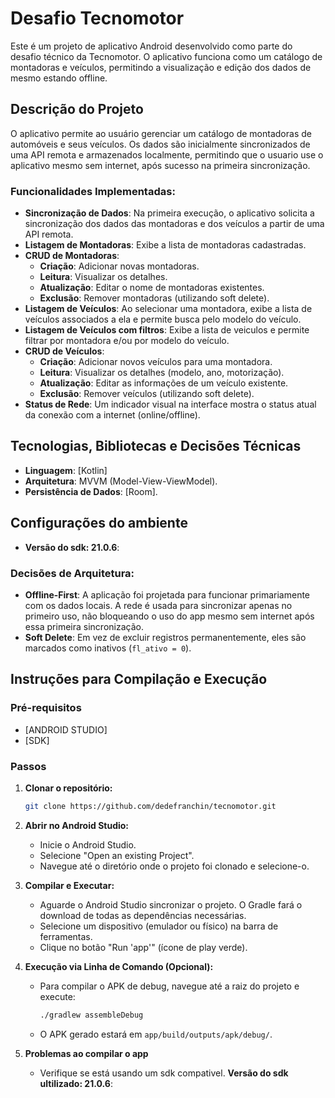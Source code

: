 # Desafio Tecnomotor

Este é um projeto de aplicativo Android desenvolvido como parte do desafio técnico da Tecnomotor. O aplicativo funciona como um catálogo de montadoras e veículos, permitindo a visualização e edição dos dados de mesmo estando offline.

## Descrição do Projeto

O aplicativo permite ao usuário gerenciar um catálogo de montadoras de automóveis e seus veículos. Os dados são inicialmente sincronizados de uma API remota e armazenados localmente, permitindo que o usuario use o aplicativo mesmo sem internet, após sucesso na primeira sincronização.

### Funcionalidades Implementadas:

*   **Sincronização de Dados**: Na primeira execução, o aplicativo solicita a sincronização dos dados das montadoras e dos veículos a partir de uma API remota.
*   **Listagem de Montadoras**: Exibe a lista de montadoras cadastradas.
*   **CRUD de Montadoras**:
    *   **Criação**: Adicionar novas montadoras.
    *   **Leitura**: Visualizar os detalhes.
    *   **Atualização**: Editar o nome de montadoras existentes.
    *   **Exclusão**: Remover montadoras (utilizando soft delete).
*   **Listagem de Veículos**: Ao selecionar uma montadora, exibe a lista de veículos associados a ela e permite busca pelo modelo do veículo.
*   **Listagem de Veículos com filtros**: Exibe a lista de veiculos e permite filtrar por montadora e/ou por modelo do veículo.
*   **CRUD de Veículos**:
    *   **Criação**: Adicionar novos veículos para uma montadora.
    *   **Leitura**: Visualizar os detalhes (modelo, ano, motorização).
    *   **Atualização**: Editar as informações de um veículo existente.
    *   **Exclusão**: Remover veículos (utilizando soft delete).
*   **Status de Rede**: Um indicador visual na interface mostra o status atual da conexão com a internet (online/offline).

## Tecnologias, Bibliotecas e Decisões Técnicas

*   **Linguagem**: [Kotlin]
*   **Arquitetura**: MVVM (Model-View-ViewModel).
*   **Persistência de Dados**: [Room].



## Configurações do ambiente

*   **Versão do sdk: 21.0.6**:



### Decisões de Arquitetura:

*   **Offline-First**: A aplicação foi projetada para funcionar primariamente com os dados locais. A rede é usada para sincronizar apenas no primeiro uso, não bloqueando o uso do app mesmo sem internet após essa primeira sincronização.
*   **Soft Delete**: Em vez de excluir registros permanentemente, eles são marcados como inativos (`fl_ativo = 0`). 

## Instruções para Compilação e Execução

### Pré-requisitos

*   [ANDROID STUDIO]
*   [SDK]

### Passos

1.  **Clonar o repositório:**
    ```bash
    git clone https://github.com/dedefranchin/tecnomotor.git
    ```

2.  **Abrir no Android Studio:**
    *   Inicie o Android Studio.
    *   Selecione "Open an existing Project".
    *   Navegue até o diretório onde o projeto foi clonado e selecione-o.

3.  **Compilar e Executar:**
    *   Aguarde o Android Studio sincronizar o projeto. O Gradle fará o download de todas as dependências necessárias.
    *   Selecione um dispositivo (emulador ou físico) na barra de ferramentas.
    *   Clique no botão "Run 'app'" (ícone de play verde).

4.  **Execução via Linha de Comando (Opcional):**
    *   Para compilar o APK de debug, navegue até a raiz do projeto e execute:
        ```bash
        ./gradlew assembleDebug
        ```
    *   O APK gerado estará em `app/build/outputs/apk/debug/`. 

5.  **Problemas ao compilar o app**
    *   Verifique se está usando um sdk compativel. 
    **Versão do sdk ultilizado: 21.0.6**:
